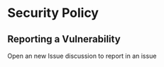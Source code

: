 # Security Policy

## Reporting a Vulnerability

Open an new Issue discussion to report in an issue
